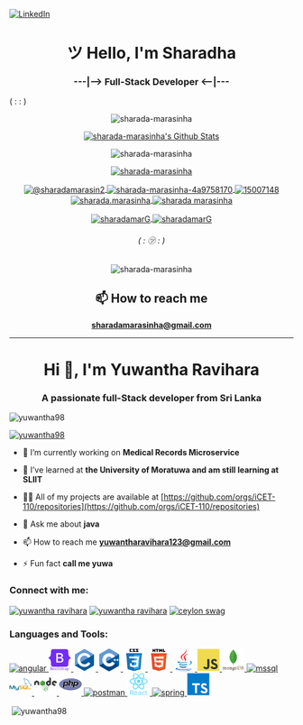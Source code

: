 [![LinkedIn](https://img.shields.io/badge/LinkedIn-Profile-blue?logo=linkedin&style=flat)]([https://www.linkedin.com/in/sharada-marasinha/](https://www.linkedin.com/in/yuwantha-ravihara-74505b258/))

<h1 align="center">ツ Hello, I'm Sharadha</h1>
<h3 align="center">---|--> Full-Stack Developer <--|---</h3>
<h7 align="center">( : : )</h7>

<p align="center">
  <img src="https://github-readme-streak-stats.herokuapp.com/?user=sharada-marasinha&theme=algolia" alt="sharada-marasinha" />
</p>
<p align="center">
  <a href="https://github.com/anuraghazra/github-readme-stats">
    <img alt="sharada-marasinha's Github Stats" src="https://github-readme-stats.vercel.app/api?username=sharada-marasinha&show_icons=true&count_private=true&theme=algolia" height="192px"/>
  </a>
</p>
<p align="center">
  <img src="https://github-readme-stats.vercel.app/api/top-langs?username=sharada-marasinha&langs_count=10&show_icons=true&locale=en&layout=compact&theme=algolia" alt="sharada-marasinha" height="192px"/>
</p>
<p align="center">
  <a href="https://github.com/ryo-ma/github-profile-trophy">
    <img src="https://github-profile-trophy.vercel.app/?username=sharada-marasinha&layout=compact&theme=algolia" alt="sharada-marasinha" />
  </a>
</p>

<p align="center">
  <a href="https://twitter.com/@sharadamarasin2" target="blank">
    <img align="center" src="https://raw.githubusercontent.com/rahuldkjain/github-profile-readme-generator/master/src/images/icons/Social/twitter.svg" alt="@sharadamarasin2" height="30" width="40" />
  </a>
  <a href="https://linkedin.com/in/sharada-marasinha-4a9758170" target="blank">
    <img align="center" src="https://raw.githubusercontent.com/rahuldkjain/github-profile-readme-generator/master/src/images/icons/Social/linked-in-alt.svg" alt="sharada-marasinha-4a9758170" height="30" width="40" />
  </a>
  <a href="https://stackoverflow.com/users/15007148" target="blank">
    <img align="center" src="https://raw.githubusercontent.com/rahuldkjain/github-profile-readme-generator/master/src/images/icons/Social/stack-overflow.svg" alt="15007148" height="30" width="40" />
  </a>
  <a href="https://fb.com/sharada.marasinha" target="blank">
    <img align="center" src="https://raw.githubusercontent.com/rahuldkjain/github-profile-readme-generator/master/src/images/icons/Social/facebook.svg" alt="sharada.marasinha" height="30" width="40" />
  </a>
  <a href="https://instagram.com/sharada marasinha" target="blank">
    <img align="center" src="https://raw.githubusercontent.com/rahuldkjain/github-profile-readme-generator/master/src/images/icons/Social/instagram.svg" alt="sharada marasinha" height="30" width="40" />
  </a>
</p>

<p align="center">
  <a href="https://www.buymeacoffee.com/sharadamarG">
    <img align="center" src="https://cdn.buymeacoffee.com/buttons/v2/default-yellow.png" height="50" width="210" alt="sharadamarG" />
  </a>
  <a href="https://ko-fi.com/sharadamarasinha">
    <img align="center" src="https://cdn.ko-fi.com/cdn/kofi3.png?v=3" height="50" width="210" alt="sharadamarG" />
  </a>
</p>

<h6 align="center">( : ㋡ : )</h6>

<p align="center">
  <img src="https://komarev.com/ghpvc/?username=sharada-marasinha" alt="sharada-marasinha" />
</p>

<h2 align="center">📫 How to reach me</h2>
<p align="center"><strong><a href="sharadamarasinha@gmail.com">sharadamarasinha@gmail.com</a></strong></p>


---

<h1 align="center">Hi 👋, I'm Yuwantha Ravihara</h1>
<h3 align="center">A passionate full-Stack developer from Sri Lanka</h3>

<p align="left"> <img src="https://komarev.com/ghpvc/?username=yuwantha98&label=Profile%20views&color=0e75b6&style=flat" alt="yuwantha98" /> </p>

<p align="left"> <a href="https://github.com/ryo-ma/github-profile-trophy"><img src="https://github-profile-trophy.vercel.app/?username=yuwantha98" alt="yuwantha98" /></a> </p>

- 🔭 I’m currently working on **Medical Records Microservice**

- 🌱 I’ve learned at **the University of Moratuwa and am still learning at SLIIT**

- 👨‍💻 All of my projects are available at [https://github.com/orgs/iCET-110/repositories](https://github.com/orgs/iCET-110/repositories)

- 💬 Ask me about **java**

- 📫 How to reach me **yuwantharavihara123@gmail.com**

- ⚡ Fun fact **call me yuwa**

<h3 align="left">Connect with me:</h3>
<p align="left">
<a href="https://linkedin.com/in/yuwantha ravihara" target="blank"><img align="center" src="https://raw.githubusercontent.com/rahuldkjain/github-profile-readme-generator/master/src/images/icons/Social/linked-in-alt.svg" alt="yuwantha ravihara" height="30" width="40" /></a>
<a href="https://fb.com/yuwantha ravihara" target="blank"><img align="center" src="https://raw.githubusercontent.com/rahuldkjain/github-profile-readme-generator/master/src/images/icons/Social/facebook.svg" alt="yuwantha ravihara" height="30" width="40" /></a>
<a href="https://www.youtube.com/c/ceylon swag" target="blank"><img align="center" src="https://raw.githubusercontent.com/rahuldkjain/github-profile-readme-generator/master/src/images/icons/Social/youtube.svg" alt="ceylon swag" height="30" width="40" /></a>
</p>

<h3 align="left">Languages and Tools:</h3>
<p align="left"> <a href="https://angular.io" target="_blank" rel="noreferrer"> <img src="https://angular.io/assets/images/logos/angular/angular.svg" alt="angular" width="40" height="40"/> </a> <a href="https://getbootstrap.com" target="_blank" rel="noreferrer"> <img src="https://raw.githubusercontent.com/devicons/devicon/master/icons/bootstrap/bootstrap-plain-wordmark.svg" alt="bootstrap" width="40" height="40"/> </a> <a href="https://www.cprogramming.com/" target="_blank" rel="noreferrer"> <img src="https://raw.githubusercontent.com/devicons/devicon/master/icons/c/c-original.svg" alt="c" width="40" height="40"/> </a> <a href="https://www.w3schools.com/cpp/" target="_blank" rel="noreferrer"> <img src="https://raw.githubusercontent.com/devicons/devicon/master/icons/cplusplus/cplusplus-original.svg" alt="cplusplus" width="40" height="40"/> </a> <a href="https://www.w3schools.com/css/" target="_blank" rel="noreferrer"> <img src="https://raw.githubusercontent.com/devicons/devicon/master/icons/css3/css3-original-wordmark.svg" alt="css3" width="40" height="40"/> </a> <a href="https://www.w3.org/html/" target="_blank" rel="noreferrer"> <img src="https://raw.githubusercontent.com/devicons/devicon/master/icons/html5/html5-original-wordmark.svg" alt="html5" width="40" height="40"/> </a> <a href="https://www.java.com" target="_blank" rel="noreferrer"> <img src="https://raw.githubusercontent.com/devicons/devicon/master/icons/java/java-original.svg" alt="java" width="40" height="40"/> </a> <a href="https://developer.mozilla.org/en-US/docs/Web/JavaScript" target="_blank" rel="noreferrer"> <img src="https://raw.githubusercontent.com/devicons/devicon/master/icons/javascript/javascript-original.svg" alt="javascript" width="40" height="40"/> </a> <a href="https://www.mongodb.com/" target="_blank" rel="noreferrer"> <img src="https://raw.githubusercontent.com/devicons/devicon/master/icons/mongodb/mongodb-original-wordmark.svg" alt="mongodb" width="40" height="40"/> </a> <a href="https://www.microsoft.com/en-us/sql-server" target="_blank" rel="noreferrer"> <img src="https://www.svgrepo.com/show/303229/microsoft-sql-server-logo.svg" alt="mssql" width="40" height="40"/> </a> <a href="https://www.mysql.com/" target="_blank" rel="noreferrer"> <img src="https://raw.githubusercontent.com/devicons/devicon/master/icons/mysql/mysql-original-wordmark.svg" alt="mysql" width="40" height="40"/> </a> <a href="https://nodejs.org" target="_blank" rel="noreferrer"> <img src="https://raw.githubusercontent.com/devicons/devicon/master/icons/nodejs/nodejs-original-wordmark.svg" alt="nodejs" width="40" height="40"/> </a> <a href="https://www.php.net" target="_blank" rel="noreferrer"> <img src="https://raw.githubusercontent.com/devicons/devicon/master/icons/php/php-original.svg" alt="php" width="40" height="40"/> </a> <a href="https://postman.com" target="_blank" rel="noreferrer"> <img src="https://www.vectorlogo.zone/logos/getpostman/getpostman-icon.svg" alt="postman" width="40" height="40"/> </a> <a href="https://reactjs.org/" target="_blank" rel="noreferrer"> <img src="https://raw.githubusercontent.com/devicons/devicon/master/icons/react/react-original-wordmark.svg" alt="react" width="40" height="40"/> </a> <a href="https://spring.io/" target="_blank" rel="noreferrer"> <img src="https://www.vectorlogo.zone/logos/springio/springio-icon.svg" alt="spring" width="40" height="40"/> </a> <a href="https://www.typescriptlang.org/" target="_blank" rel="noreferrer"> <img src="https://raw.githubusercontent.com/devicons/devicon/master/icons/typescript/typescript-original.svg" alt="typescript" width="40" height="40"/> </a> </p>

<p>&nbsp;<img align="center" src="https://github-readme-stats.vercel.app/api?username=yuwantha98&show_icons=true&locale=en" alt="yuwantha98" /></p>
